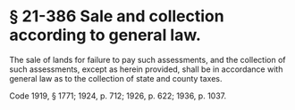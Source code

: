 # § 21-386 Sale and collection according to general law.

<p>The sale of lands for failure to pay such assessments, and the collection of such assessments, except as herein provided, shall be in accordance with general law as to the collection of state and county taxes.</p><p>Code 1919, § 1771; 1924, p. 712; 1926, p. 622; 1936, p. 1037.</p>
